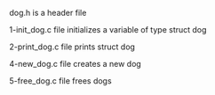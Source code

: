 dog.h is a header file

1-init_dog.c file initializes a variable of type struct dog

2-print_dog.c file prints struct dog

4-new_dog.c file creates a new dog

5-free_dog.c file frees dogs
